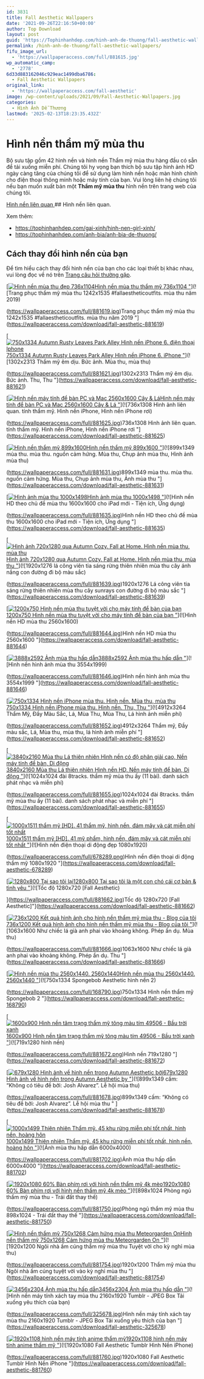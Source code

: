 ```yaml
---
id: 3831
title: Fall Aesthetic Wallpapers
date: '2021-09-26T22:16:50+00:00'
author: Top Download
layout: post
guid: 'https://Tophinhanhdep.com/hinh-anh-de-thuong/fall-aesthetic-wallpapers/'
permalink: /hinh-anh-de-thuong/fall-aesthetic-wallpapers/
fifu_image_url:
  - 'https://wallpaperaccess.com/full/881615.jpg'
wp_automatic_camp:
  - '2778'
6d33d883162046c929eac1499dba6786:
  - Fall Aesthetic Wallpapers
original_link:
  - 'https://wallpaperaccess.com/fall-aesthetic'
image: /wp-content/uploads/2021/09/Fall-Aesthetic-Wallpapers.jpg
categories:
  - Hình Ảnh Dễ Thương
lastmod: '2025-02-13T18:23:35.432Z'
---
```

# Hình nền thẩm mỹ mùa thu

Bộ sưu tập gồm 42 hình nền và hình nền Thẩm mỹ mùa thu hàng đầu có sẵn để tải xuống miễn phí. Chúng tôi hy vọng bạn thích bộ sưu tập hình ảnh HD ngày càng tăng của chúng tôi để sử dụng làm hình nền hoặc màn hình chính cho điện thoại thông minh hoặc máy tính của bạn. Vui lòng liên hệ chúng tôi nếu bạn muốn xuất bản một **Thẩm mỹ mùa thu** hình nền trên trang web của chúng tôi.

[ Hình nền liên quan ](#related) ## Hình nền liên quan.

   
 Xem thêm:

   
- <https://tophinhanhdep.com/gai-xinh/hinh-nen-girl-xinh/>
- <https://tophinhanhdep.com/anh-bia/anh-bia-de-thuong/>

## Cách thay đổi hình nền của bạn

Để tìm hiểu cách thay đổi hình nền của bạn cho các loại thiết bị khác nhau, vui lòng đọc về nó trên [Trang câu hỏi thường gặp](https://tophinhanhdep.com/faq/).

  
[[![Hình nền mùa thu đẹp 736x1104](https://wallpaperaccess.com/full/881615.jpg)Hình nền mùa thu thẩm mỹ 736x1104 "](https://wallpaperaccess.com/download/fall-aesthetic-881615)](![Trang phục thẩm mỹ mùa thu 1242x1535 #fallaestheticoutfits.  mùa thu năm 2019)

(https://wallpaperaccess.com/full/881619.jpg)Trang phục thẩm mỹ mùa thu 1242x1535 #fallaestheticoutfits. mùa thu năm 2019 "](https://wallpaperaccess.com/download/fall-aesthetic-881619)

[[![750x1334 Autumn Rusty Leaves Park Alley Hình nền iPhone 6.  điện thoại Iphone](https://wallpaperaccess.com/full/384035.jpg)750x1334 Autumn Rusty Leaves Park Alley Hình nền iPhone 6. iPhone "](https://wallpaperaccess.com/download/fall-aesthetic-384035)](![1302x2313 Thẩm mỹ êm dịu.  Bức ảnh.  Mùa thu, mùa thu)

(https://wallpaperaccess.com/full/881621.jpg)1302x2313 Thẩm mỹ êm dịu. Bức ảnh. Thu, Thu "](https://wallpaperaccess.com/download/fall-aesthetic-881621)

[[![Hình nền máy tính để bàn PC và Mac 2560x1600 Cây & Lá](https://wallpaperaccess.com/full/684145.jpg)Hình nền máy tính để bàn PC và Mac 2560x1600 Cây &amp; Lá "](https://wallpaperaccess.com/download/fall-aesthetic-684145)](![736x1308 Hình ảnh liên quan.  tính thẩm mỹ.  Hình nền iPhone, Hình nền iPhone rơi)

(https://wallpaperaccess.com/full/881625.jpg)736x1308 Hình ảnh liên quan. tính thẩm mỹ. Hình nền iPhone, Hình nền iPhone rơi "](https://wallpaperaccess.com/download/fall-aesthetic-881625)

[[![Hình nền thẩm mỹ 899x1600](https://wallpaperaccess.com/full/881630.jpg)Hình nền thẩm mỹ 899x1600 "](https://wallpaperaccess.com/download/fall-aesthetic-881630)](![899x1349 mùa thu.  mùa thu.  nguồn cảm hứng.  Mùa thu, Chụp ảnh mùa thu, Hình ảnh mùa thu)

(https://wallpaperaccess.com/full/881631.jpg)899x1349 mùa thu. mùa thu. nguồn cảm hứng. Mùa thu, Chụp ảnh mùa thu, Ảnh mùa thu "](https://wallpaperaccess.com/download/fall-aesthetic-881631)

[[![Hình ảnh mùa thu 1000x1498](https://wallpaperaccess.com/full/839479.jpg)Hình ảnh mùa thu 1000x1498 "](https://wallpaperaccess.com/download/fall-aesthetic-839479)](![Hình nền HD theo chủ đề mùa thu 1600x1600 cho iPad mới - Tiện ích, Ứng dụng)

(https://wallpaperaccess.com/full/881635.jpg)Hình nền HD theo chủ đề mùa thu 1600x1600 cho iPad mới - Tiện ích, Ứng dụng "](https://wallpaperaccess.com/download/fall-aesthetic-881635)

[[![Hình ảnh 720x1280 qua Autumn Cozy.  Fall at Home.  Hình nền mùa thu, mùa thu](https://wallpaperaccess.com/full/881637.jpg)Hình ảnh 720x1280 qua Autumn Cozy. Fall at Home. Hình nền mùa thu, mùa thu "](https://wallpaperaccess.com/download/fall-aesthetic-881637)](![1920x1276 lá công viên tia sáng rừng thiên nhiên mùa thu cây ánh nắng con đường đi bộ màu sắc)

(https://wallpaperaccess.com/full/881639.jpg)1920x1276 Lá công viên tia sáng rừng thiên nhiên mùa thu cây sunrays con đường đi bộ màu sắc "](https://wallpaperaccess.com/download/fall-aesthetic-881639)

[[![1200x750 Hình nền mùa thu tuyệt vời cho máy tính để bàn của bạn](https://wallpaperaccess.com/full/198220.jpg)1200x750 Hình nền mùa thu tuyệt vời cho máy tính để bàn của bạn "](https://wallpaperaccess.com/download/fall-aesthetic-198220)](![Hình nền HD mùa thu 2560x1600)

(https://wallpaperaccess.com/full/881644.jpg)Hình nền HD mùa thu 2560x1600 "](https://wallpaperaccess.com/download/fall-aesthetic-881644)

[[![3888x2592 Ảnh mùa thu hấp dẫn](https://wallpaperaccess.com/full/881645.jpg)3888x2592 Ảnh mùa thu hấp dẫn "](https://wallpaperaccess.com/download/fall-aesthetic-881645)](![Hình nền hình ảnh mùa thu 3554x1999)

(https://wallpaperaccess.com/full/881646.jpg)Hình nền hình ảnh mùa thu 3554x1999 "](https://wallpaperaccess.com/download/fall-aesthetic-881646)

[[![750x1334 Hình nền iPhone mùa thu.  Hình nền.  Mùa thu, mùa thu](https://wallpaperaccess.com/full/384013.jpg)750x1334 Hình nền iPhone mùa thu. Hình nền. Thu, Thu "](https://wallpaperaccess.com/download/fall-aesthetic-384013)](![4912x3264 Thẩm Mỹ, Đầy Màu Sắc, Lá, Mùa Thu, Mùa Thu, Lá hình ảnh miễn phí)

(https://wallpaperaccess.com/full/881652.jpg)4912x3264 Thẩm mỹ, Đầy màu sắc, Lá, Mùa thu, mùa thu, lá hình ảnh miễn phí "](https://wallpaperaccess.com/download/fall-aesthetic-881652)

[[![3840x2160 Mùa thu Lá thiên nhiên Hình nền có độ phân giải cao, Nền máy tính để bàn, Di động](https://wallpaperaccess.com/full/881653.jpg)3840x2160 Mùa thu Lá thiên nhiên Hình nền HD, Nền máy tính để bàn, Di động "](https://wallpaperaccess.com/download/fall-aesthetic-881653)](![1024x1024 đài 8tracks.  thẩm mỹ mùa thu ấy (11 bài).  danh sách phát nhạc và miễn phí)

(https://wallpaperaccess.com/full/881655.jpg)1024x1024 đài 8tracks. thẩm mỹ mùa thu ấy (11 bài). danh sách phát nhạc và miễn phí "](https://wallpaperaccess.com/download/fall-aesthetic-881655)

[[![1000x1511 thẩm mỹ [HD].  41 thẩm mỹ, hình nền, đám mây và cát miễn phí tốt nhất](https://wallpaperaccess.com/full/805464.jpg)1000x1511 thẩm mỹ \[HD\]. 41 mỹ phẩm, hình nền, đám mây và cát miễn phí tốt nhất "](https://wallpaperaccess.com/download/fall-aesthetic-805464)](![Hình nền điện thoại di động đẹp 1080x1920)

(https://wallpaperaccess.com/full/678289.png)Hình nền điện thoại di động thẩm mỹ 1080x1920 "](https://wallpaperaccess.com/download/fall-aesthetic-678289)

[[![1280x800 Tại sao tôi lại](https://wallpaperaccess.com/full/881661.jpg)1280x800 Tại sao tôi là một con chó cái cơ bản &amp; tình yêu "](https://wallpaperaccess.com/download/fall-aesthetic-881661)](![Tốc độ 1280x720 [Fall Aesthetic)

](https://wallpaperaccess.com/full/881662.jpg)Tốc độ 1280x720 \[Fall Aesthetic\]"](https://wallpaperaccess.com/download/fall-aesthetic-881662)

[[![736x1200 Kết quả hình ảnh cho hình nền thẩm mỹ mùa thu - Blog của tôi](https://wallpaperaccess.com/full/881663.jpg)736x1200 Kết quả hình ảnh cho hình nền thẩm mỹ mùa thu - Blog của tôi "](https://wallpaperaccess.com/download/fall-aesthetic-881663)](![1063x1600 Như chiếc lá già anh phai vào khoảng không.  Phép ẩn dụ.  Mùa thu)

(https://wallpaperaccess.com/full/881666.jpg)1063x1600 Như chiếc lá già anh phai vào khoảng không. Phép ẩn dụ. Thu "](https://wallpaperaccess.com/download/fall-aesthetic-881666)

[[![Hình nền mùa thu 2560x1440.  2560x1440](https://wallpaperaccess.com/full/881667.jpg)Hình nền mùa thu 2560x1440. 2560x1440 "](https://wallpaperaccess.com/download/fall-aesthetic-881667)](![750x1334 Spongebob Aesthetic hình nền 2)

(https://wallpaperaccess.com/full/168790.jpg)750x1334 Hình nền thẩm mỹ Spongebob 2 "](https://wallpaperaccess.com/download/fall-aesthetic-168790)

[[![1600x900 Hình nền tâm trạng thẩm mỹ tông màu tím 49506 - Bầu trời xanh](https://wallpaperaccess.com/full/786961.jpg)1600x900 Hình nền tâm trạng thẩm mỹ tông màu tím 49506 - Bầu trời xanh "](https://wallpaperaccess.com/download/fall-aesthetic-786961)](![719x1280 hình nền)

(https://wallpaperaccess.com/full/881672.png)Hình nền 719x1280 "](https://wallpaperaccess.com/download/fall-aesthetic-881672)

[[![679x1280 Hình ảnh về hình nền trong Autumn Aesthetic bởi](https://wallpaperaccess.com/full/881677.jpg)679x1280 Hình ảnh về hình nền trong Autumn Aesthetic by "](https://wallpaperaccess.com/download/fall-aesthetic-881677)](![899x1349 cấm: “Không có tiêu đề bởi: Josh Alvarez”.  Lễ hội mùa thu)

(https://wallpaperaccess.com/full/881678.jpg)899x1349 cấm: “Không có tiêu đề bởi: Josh Alvarez”. Lễ hội mùa thu " ](https://wallpaperaccess.com/download/fall-aesthetic-881678)

[[![1000x1499 Thiên nhiên Thẩm mỹ.  45 khu rừng miễn phí tốt nhất, hình nền, hoàng hôn](https://wallpaperaccess.com/full/881679.jpg)1000x1499 Thiên nhiên Thẩm mỹ. 45 khu rừng miễn phí tốt nhất, hình nền, hoàng hôn "](https://wallpaperaccess.com/download/fall-aesthetic-881679)](![Ảnh mùa thu hấp dẫn 6000x4000)

(https://wallpaperaccess.com/full/881702.jpg)Ảnh mùa thu hấp dẫn 6000x4000 "](https://wallpaperaccess.com/download/fall-aesthetic-881702)

[[![1920x1080 60% Bàn phím rơi với hình nền thẩm mỹ 4k mèo](https://wallpaperaccess.com/full/659076.png)1920x1080 60% Bàn phím rơi với hình nền thẩm mỹ 4k mèo "](https://wallpaperaccess.com/download/fall-aesthetic-659076)](![898x1024 Phòng ngủ thẩm mỹ mùa thu - Trái đất thay thế)

(https://wallpaperaccess.com/full/881750.jpg)Phòng ngủ thẩm mỹ mùa thu 898x1024 - Trái đất thay thế "](https://wallpaperaccess.com/download/fall-aesthetic-881750)

[[![Hình nền thẩm mỹ 750x1268 Cảm hứng mùa thu Meteorgarden On](https://wallpaperaccess.com/full/881752.jpg)Hình nền thẩm mỹ 750x1268 Cảm hứng mùa thu Meteorgarden On "](https://wallpaperaccess.com/download/fall-aesthetic-881752)](![1920x1200 Ngôi nhà ấm cúng thẩm mỹ mùa thu Tuyệt vời cho kỳ nghỉ mùa thu)

(https://wallpaperaccess.com/full/881754.jpg)1920x1200 Thẩm mỹ mùa thu Ngôi nhà ấm cúng tuyệt vời vào kỳ nghỉ mùa thu "](https://wallpaperaccess.com/download/fall-aesthetic-881754)

[[![3456x2304 Ảnh mùa thu hấp dẫn](https://wallpaperaccess.com/full/881757.jpg)3456x2304 Ảnh mùa thu hấp dẫn "](https://wallpaperaccess.com/download/fall-aesthetic-881757)](![Hình nền máy tính xách tay mùa thu 2160x1920 Tumblr - JPEG Box Tải xuống yêu thích của bạn)

(https://wallpaperaccess.com/full/325678.jpg)Hình nền máy tính xách tay mùa thu 2160x1920 Tumblr - JPEG Box Tải xuống yêu thích của bạn "](https://wallpaperaccess.com/download/fall-aesthetic-325678)

[[![1920x1108 hình nền máy tính anime thẩm mỹ](https://wallpaperaccess.com/full/684192.jpg)1920x1108 hình nền máy tính anime thẩm mỹ "](https://wallpaperaccess.com/download/fall-aesthetic-684192)](![1920x1080 Fall Aesthetic Tumblr Hình Nền iPhone)

(https://wallpaperaccess.com/full/881760.jpg)1920x1080 Fall Aesthetic Tumblr Hình Nền iPhone "](https://wallpaperaccess.com/download/fall-aesthetic-881760)
